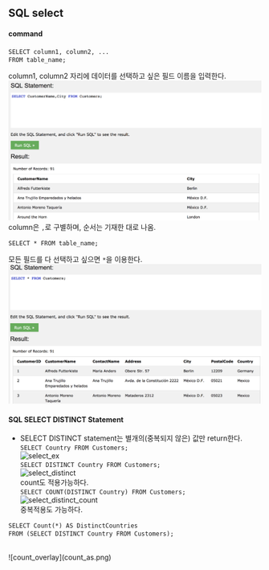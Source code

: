 ## SQL select

#### command

	SELECT column1, column2, ...
	FROM table_name;

column1, column2 자리에 데이터를 선택하고 싶은 필드 이름을 입력한다.
![select](select.png)
column은 `,`로 구별하며, 순서는 기재한 대로 나옴.

	SELECT * FROM table_name;

모든 필드를 다 선택하고 싶으면 `*`을 이용한다.
![select](select_all.png)

#### SQL SELECT DISTINCT Statement
 - SELECT DISTINCT statement는 별개의(중복되지 않은) 값만 return한다.<br/>
```SELECT Country FROM Customers;```<br/>
![select_ex](select_ex.png)<br/>
```SELECT DISTINCT Country FROM Customers;```<br/>
![select_distinct](select_distinct.png)<br/>
count도 적용가능하다.<br/>
```SELECT COUNT(DISTINCT Country) FROM Customers;```<br/>
![select_distinct_count](select_distinct_count.png)<br/>
중복적용도 가능하다.<br/>
```
SELECT Count(*) AS DistinctCountries
FROM (SELECT DISTINCT Country FROM Customers);
```
<br/>
![count_overlay](count_as.png)